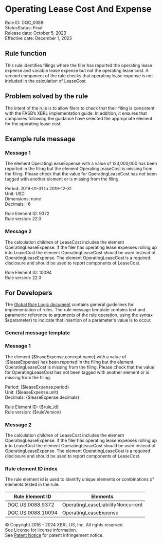 # Operating Lease Cost And Expense  
Rule ID: DQC_0088  
StatusStatus: Final  
Release date: October 5, 2023  
Effective date: December 1, 2023    
  
## Rule function  
This rule identifies filings where the filer has reported the operating lease expense and variable lease expense but not the operating lease cost. A second component of the rule checks that operating lease expense is not included in the calculation of LeaseCost.  

## Problem solved by the rule  
The intent of the rule is to allow filers to check that their filing is consistent with the  FASB’s XBRL implementation  guide.  In addition, it ensures that companies following the guidance have selected the appropriate element for the operating lease cost.  

## Example rule message  
### Message 1
The element OperatingLeaseExpense with a value of 123,000,000 has been reported in the filing but the element OperatingLeaseCost is missing from the filing. Please check that the value for OperatingLeaseCost has not been tagged with another element or is missing from the filing.  

Period: 2019-01-01 to 2019-12-31  
Unit: USD  
Dimensions: none  
Decimals: -6  

Rule Element ID:  9372  
Rule version: 22.0  

### Message 2
The calculation children of LeaseCost includes the element OperatingLeaseExpense. If the filer has operating lease expenses rolling up into LeaseCost the element OperatingLeaseCost should be used instead of OperatingLeaseExpense.  The element OperatingLeaseCost is a required disclosure and should be used to report components of LeaseCost.  
  
Rule Element ID: 10094  
Rule version: 22.0  

## For Developers  
The [Global Rule Logic document](https://github.com/DataQualityCommittee/dqc_us_rules/blob/master/docs/GlobalRuleLogic.md) contains general guidelines for implementation of rules. The rule message template contains text and parametric reference to arguments of the rule operation, using the syntax ${parameter} to indicate that insertion of a parameter's value is to occur. 
  
### General message template  
### Message 1
The element {$leaseExpense.concept.name} with a value of {$leaseExpense} has been reported in the filing but the element OperatingLeaseCost is missing from the filing. Please check that the value for OperatingLeaseCost has not been tagged with another element or is missing from the filing.  

Period: {$leaseExpense.period}  
Unit: {$leaseExpense.unit}  
Decimals: {$leaseExpense.decimals}  

Rule Element ID: {$rule_id}  
Rule version: {$ruleVersion}  
### Message 2
The calculation children of LeaseCost includes the element OperatingLeaseExpense. If the filer has operating lease expenses rolling up into LeaseCost the element OperatingLeaseCost should be used instead of OperatingLeaseExpense.  The element OperatingLeaseCost is a required disclosure and should be used to report components of LeaseCost.

### Rule element ID index 
The rule element id is used to identify unique elements or combinations of elements tested in the rule. 
  
|Rule Element ID|Elements|  
|--------|--------|  
|DQC.US.0088.9372|OperatingLeaseLiabilityNoncurrent|  
|DQC.US.0088.10094|OperatingLeaseExpense|

© Copyright 2016 - 2024 XBRL US, Inc. All rights reserved.   
See [License](https://xbrl.us/dqc-license) for license information.  
See [Patent Notice](https://xbrl.us/dqc-patent) for patent infringement notice.  